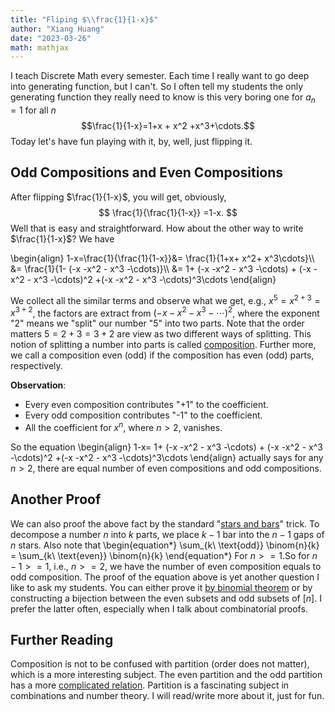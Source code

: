 ```yaml
---
title: "Fliping $\\frac{1}{1-x}$"
author: "Xiang Huang"
date: "2023-03-26"
math: mathjax
---
```


I teach Discrete Math every semester. Each time I really want to go deep into generating function, but I can't. So I often tell my students the only generating function they really need to know is this very boring one for $a_n=1$ for  all $n$ $$\frac{1}{1-x}=1+x + x^2 +x^3+\cdots.$$ Today let's have fun playing with it, by, well, just flipping it.

## Odd Compositions and Even Compositions

After flipping $\frac{1}{1-x}$, you will get, obviously,
$$
\frac{1}{\frac{1}{1-x}} =1-x.
$$
Well that is easy and straightforward. How about the other way to write $\frac{1}{1-x}$? We have

\begin{align}
1-x=\frac{1}{\frac{1}{1-x}}&= \frac{1}{1+x+ x^2+ x^3\cdots}\\\\
&= \frac{1}{1- (-x -x^2 - x^3 -\cdots)}\\\\
&= 1+ (-x -x^2 - x^3 -\cdots) + (-x -x^2 - x^3 -\cdots)^2 +(-x -x^2 - x^3 -\cdots)^3\cdots
\end{align}

We collect all the similar terms and observe what we get, e.g., $x^5=x^{2 + 3}= x^{3+2}$, the factors are extract from $(-x- x^2 - x^3-\cdots)^2$, where the exponent "2" means we "split" our number "5" into two parts. Note that the order matters $5=2+3=3+2$ are view as two different ways of splitting. This notion of splitting a number into parts is called [composition](https://en.wikipedia.org/wiki/Composition_(combinatorics)). 
Further more, we call a composition even (odd) if the composition has even (odd) parts, respectively.

**Observation**:

- Every even composition contributes "+1" to the coefficient. 
- Every odd composition contributes "-1" to the coefficient.
- All the coefficient for $x^n$, where $n>2$, vanishes.

So the equation
\begin{align}
1-x= 1+ (-x -x^2 - x^3 -\\cdots) + (-x -x^2 - x^3 -\\cdots)^2 +(-x -x^2 - x^3 -\\cdots)^3\\cdots
\end{align}
actually says for any $n>2$, there are equal number of even compositions and odd compositions. 

## Another Proof

We can also proof the above fact by the standard "[stars and bars](https://en.wikipedia.org/wiki/Stars_and_bars_(combinatorics))" trick. To decompose a number $n$ into $k$ parts, we place $k-1$ bar into the $n-1$ gaps of $n$ stars. Also note that 
\begin{equation*}
  \sum_{k\ \text{odd}} \binom{n}{k} = \sum_{k\ \text{even}} \binom{n}{k}
\end{equation*}
For $n>=1$.So for $n-1>=1$, i.e., $n>=2$, we have the number of even composition equals to odd composition. The proof of the equation above is yet another question I like to ask my students. You can either prove it [by binomial theorem](https://math.stackexchange.com/questions/483457/the-number-of-odd-size-subsets-is-equal-to-the-number-of-even-size-subsets) or by constructing a bijection between the even subsets and odd subsets of $[n]$. I prefer the latter often, especially when I talk about combinatorial proofs. 

## Further Reading

Composition is not to be confused with partition (order does not matter), which is a more interesting subject. The even partition and the odd partition has a more [complicated relation](https://math.stackexchange.com/questions/92191/identity-involving-partitions-of-even-and-odd-parts). Partition is a fascinating subject in combinations and number theory. I will read/write more about it, just for fun.


